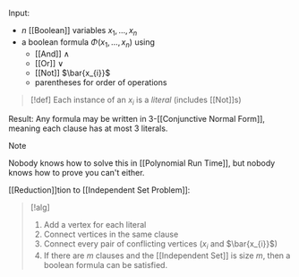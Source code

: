 Input: 
- $n$ [[Boolean]] variables $x_{1},\ldots,x_{n}$
- a boolean formula $\Phi(x_{1},\ldots,x_{n})$ using
	- [[And]] $\land$
	- [[Or]] $\lor$
	- [[Not]] $\bar{x_{i}}$
	- parentheses for order of operations

>[!def]
>Each instance of an $x_i$ is a *literal* (includes [[Not]]s)

Result: Any formula may be written in 3-[[Conjunctive Normal Form]], meaning each clause has at most 3 literals. 

>[!note]
>Nobody knows how to solve this in [[Polynomial Run Time]], but nobody knows how to prove you can't either.

[[Reduction]]tion to [[Independent Set Problem]]:

>[!alg]
>1. Add a vertex for each literal
>2. Connect vertices in the same clause
>3. Connect every pair of conflicting vertices ($x_{i}$ and $\bar{x_{i}}$)
>4. If there are $m$ clauses and the [[Independent Set]] is size $m$, then a boolean formula can be satisfied.



